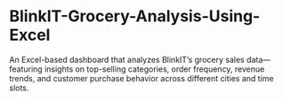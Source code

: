 # BlinkIT-Grocery-Analysis-Using-Excel
An Excel-based dashboard that analyzes BlinkIT’s grocery sales data—featuring insights on top-selling categories, order frequency, revenue trends, and customer purchase behavior across different cities and time slots.
